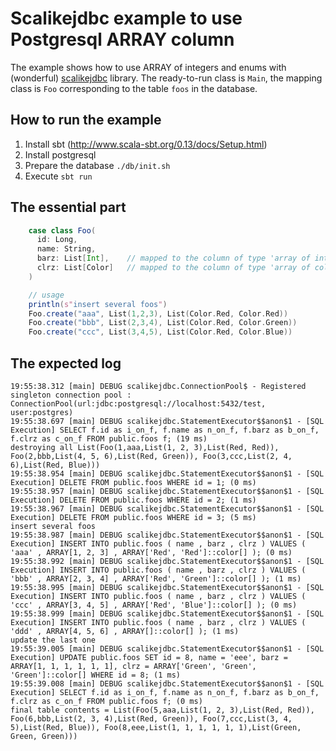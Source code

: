 # Scalikejdbc example to use Postgresql ARRAY column

The example shows how to use ARRAY of integers and enums with (wonderful) [scalikejdbc](http://scalikejdbc.org) library. The ready-to-run class is `Main`, the mapping class is `Foo` corresponding to the table `foos` in the database.

## How to run the example

1. Install sbt (http://www.scala-sbt.org/0.13/docs/Setup.html)
2. Install postgresql
3. Prepare the database `./db/init.sh`
4. Execute `sbt run`

## The essential part

```scala
    case class Foo(
      id: Long,
      name: String,
      barz: List[Int],    // mapped to the column of type 'array of ints'
      clrz: List[Color]   // mapped to the column of type 'array of colors' (color is a users type)
    )

    // usage
    println(s"insert several foos")
    Foo.create("aaa", List(1,2,3), List(Color.Red, Color.Red))
    Foo.create("bbb", List(2,3,4), List(Color.Red, Color.Green))
    Foo.create("ccc", List(3,4,5), List(Color.Red, Color.Blue))
```

## The expected log

```
19:55:38.312 [main] DEBUG scalikejdbc.ConnectionPool$ - Registered singleton connection pool : ConnectionPool(url:jdbc:postgresql://localhost:5432/test, user:postgres)
19:55:38.697 [main] DEBUG scalikejdbc.StatementExecutor$$anon$1 - [SQL Execution] SELECT f.id as i_on_f, f.name as n_on_f, f.barz as b_on_f, f.clrz as c_on_f FROM public.foos f; (19 ms)
destroying all List(Foo(1,aaa,List(1, 2, 3),List(Red, Red)), Foo(2,bbb,List(4, 5, 6),List(Red, Green)), Foo(3,ccc,List(2, 4, 6),List(Red, Blue)))
19:55:38.954 [main] DEBUG scalikejdbc.StatementExecutor$$anon$1 - [SQL Execution] DELETE FROM public.foos WHERE id = 1; (0 ms)
19:55:38.957 [main] DEBUG scalikejdbc.StatementExecutor$$anon$1 - [SQL Execution] DELETE FROM public.foos WHERE id = 2; (1 ms)
19:55:38.967 [main] DEBUG scalikejdbc.StatementExecutor$$anon$1 - [SQL Execution] DELETE FROM public.foos WHERE id = 3; (5 ms)
insert several foos
19:55:38.987 [main] DEBUG scalikejdbc.StatementExecutor$$anon$1 - [SQL Execution] INSERT INTO public.foos ( name , barz , clrz ) VALUES ( 'aaa' , ARRAY[1, 2, 3] , ARRAY['Red', 'Red']::color[] ); (0 ms)
19:55:38.992 [main] DEBUG scalikejdbc.StatementExecutor$$anon$1 - [SQL Execution] INSERT INTO public.foos ( name , barz , clrz ) VALUES ( 'bbb' , ARRAY[2, 3, 4] , ARRAY['Red', 'Green']::color[] ); (1 ms)
19:55:38.995 [main] DEBUG scalikejdbc.StatementExecutor$$anon$1 - [SQL Execution] INSERT INTO public.foos ( name , barz , clrz ) VALUES ( 'ccc' , ARRAY[3, 4, 5] , ARRAY['Red', 'Blue']::color[] ); (0 ms)
19:55:38.999 [main] DEBUG scalikejdbc.StatementExecutor$$anon$1 - [SQL Execution] INSERT INTO public.foos ( name , barz , clrz ) VALUES ( 'ddd' , ARRAY[4, 5, 6] , ARRAY[]::color[] ); (1 ms)
update the last one
19:55:39.005 [main] DEBUG scalikejdbc.StatementExecutor$$anon$1 - [SQL Execution] UPDATE public.foos SET id = 8, name = 'eee', barz = ARRAY[1, 1, 1, 1, 1, 1], clrz = ARRAY['Green', 'Green', 'Green']::color[] WHERE id = 8; (1 ms)
19:55:39.008 [main] DEBUG scalikejdbc.StatementExecutor$$anon$1 - [SQL Execution] SELECT f.id as i_on_f, f.name as n_on_f, f.barz as b_on_f, f.clrz as c_on_f FROM public.foos f; (0 ms)
final table contents = List(Foo(5,aaa,List(1, 2, 3),List(Red, Red)), Foo(6,bbb,List(2, 3, 4),List(Red, Green)), Foo(7,ccc,List(3, 4, 5),List(Red, Blue)), Foo(8,eee,List(1, 1, 1, 1, 1, 1),List(Green, Green, Green)))
```
